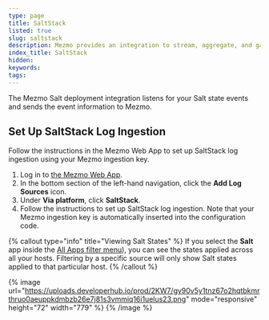 ```yaml
---
type: page
title: SaltStack
listed: true
slug: saltstack
description: Mezmo provides an integration to stream, aggregate, and gain insights from SaltStack logs
index_title: SaltStack
hidden: 
keywords: 
tags: 
---
```


The Mezmo Salt deployment integration listens for your Salt state events and sends the event information to Mezmo.

## Set Up SaltStack Log Ingestion

Follow the instructions in the Mezmo Web App to set up SaltStack log ingestion using your Mezmo ingestion key.

1. Log in to [the Mezmo Web App](https://app.mezmo.com/account/signin).
2. In the bottom section of the left-hand navigation, click the **Add Log Sources** icon.
3. Under **Via platform**, click **SaltStack**.
4. Follow the instructions to set up SaltStack log ingestion.
Note that your Mezmo ingestion key is automatically inserted into the configuration code.

{% callout type="info" title="Viewing Salt States" %}
If you select the **Salt** app inside the [All Apps filter menu](https://docs.mezmo.com/docs/filters)), you can see the states applied across all your hosts. Filtering by a specific source will only show Salt states applied to that particular host.
{% /callout %}

{% image url="https://uploads.developerhub.io/prod/2KW7/gy90v5y1tnz67o2hqtbkmrthruo0aeuppkdmbzb26e7j81s3vmmiq16i1uelus23.png" mode="responsive" height="72" width="779" %}
{% /image %}